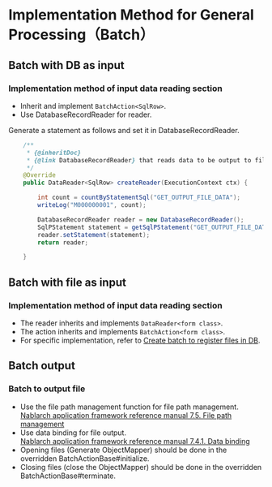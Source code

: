 # Implementation Method for General Processing（Batch）

## Batch with DB as input

### Implementation method of input data reading section

- Inherit and implement `BatchAction<SqlRow>`.
- Use DatabaseRecordReader for reader.

Generate a statement as follows and set it in DatabaseRecordReader.
````java
    /**
     * {@inheritDoc}
     * {@link DatabaseRecordReader} that reads data to be output to file is generated
     */
    @Override
    public DataReader<SqlRow> createReader(ExecutionContext ctx) {

        int count = countByStatementSql("GET_OUTPUT_FILE_DATA");
        writeLog("M000000001", count);

        DatabaseRecordReader reader = new DatabaseRecordReader();
        SqlPStatement statement = getSqlPStatement("GET_OUTPUT_FILE_DATA");
        reader.setStatement(statement);
        return reader;

    }
````

## Batch with file as input

### Implementation method of input data reading section

- The reader inherits and implements `DataReader<form class>`.
- The action inherits and implements `BatchAction<form class>`.
- For specific implementation, refer to [Create batch to register files in DB](https://nablarch.github.io/docs/LATEST/doc/en/application_framework/application_framework/batch/nablarch_batch/getting_started/nablarch_batch/index.html).

## Batch output

### Batch to output file
- Use the file path management function for file path management.   
  [Nablarch application framework reference manual 7.5. File path management](https://nablarch.github.io/docs/LATEST/doc/en/application_framework/application_framework/libraries/file_path_management.html#file-path-management)
- Use data binding for file output.   
  [Nablarch application framework reference manual 7.4.1. Data binding](https://nablarch.github.io/docs/LATEST/doc/en/application_framework/application_framework/libraries/data_io/data_bind.html)
- Opening files (Generate ObjectMapper) should be done in the overridden BatchActionBase#initialize.  
- Closing files (close the ObjectMapper) should be done in the overridden BatchActionBase#terminate.
